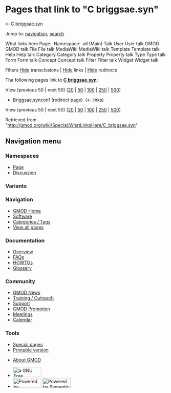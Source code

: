 <div id="mw-page-base" class="noprint">

</div>

<div id="mw-head-base" class="noprint">

</div>

<div id="content" class="mw-body" role="main">

<span id="top"></span>

<div id="mw-js-message" style="display:none;">

</div>



# <span dir="auto">Pages that link to "C briggsae.syn"</span>

<div id="bodyContent">

<div id="contentSub">

← [C briggsae.syn](/wiki/C_briggsae.syn "C briggsae.syn")

</div>

<div id="jump-to-nav" class="mw-jump">

Jump to: [navigation](#mw-navigation), [search](#p-search)

</div>

<div id="mw-content-text">

What links here Page:  Namespace:  all (Main) Talk User User talk GMOD
GMOD talk File File talk MediaWiki MediaWiki talk Template Template talk
Help Help talk Category Category talk Property Property talk Type Type
talk Form Form talk Concept Concept talk Filter Filter talk Widget
Widget talk

Filters
[Hide](/mediawiki/index.php?title=Special:WhatLinksHere/C_briggsae.syn&hidetrans=1 "Special:WhatLinksHere/C briggsae.syn")
transclusions \|
[Hide](/mediawiki/index.php?title=Special:WhatLinksHere/C_briggsae.syn&hidelinks=1 "Special:WhatLinksHere/C briggsae.syn")
links \|
[Hide](/mediawiki/index.php?title=Special:WhatLinksHere/C_briggsae.syn&hideredirs=1 "Special:WhatLinksHere/C briggsae.syn")
redirects

The following pages link to **[C
briggsae.syn](/wiki/C_briggsae.syn "C briggsae.syn")**:

View (previous 50 \| next 50)
([20](/mediawiki/index.php?title=Special:WhatLinksHere/C_briggsae.syn&limit=20 "Special:WhatLinksHere/C briggsae.syn")
\|
[50](/mediawiki/index.php?title=Special:WhatLinksHere/C_briggsae.syn&limit=50 "Special:WhatLinksHere/C briggsae.syn")
\|
[100](/mediawiki/index.php?title=Special:WhatLinksHere/C_briggsae.syn&limit=100 "Special:WhatLinksHere/C briggsae.syn")
\|
[250](/mediawiki/index.php?title=Special:WhatLinksHere/C_briggsae.syn&limit=250 "Special:WhatLinksHere/C briggsae.syn")
\|
[500](/mediawiki/index.php?title=Special:WhatLinksHere/C_briggsae.syn&limit=500 "Special:WhatLinksHere/C briggsae.syn"))

- [Briggsae.synconf](/mediawiki/index.php?title=Briggsae.synconf&redirect=no "Briggsae.synconf")
  (redirect page) ‎ <span class="mw-whatlinkshere-tools">([←
  links](/mediawiki/index.php?title=Special:WhatLinksHere&target=Briggsae.synconf "Special:WhatLinksHere"))</span>

View (previous 50 \| next 50)
([20](/mediawiki/index.php?title=Special:WhatLinksHere/C_briggsae.syn&limit=20 "Special:WhatLinksHere/C briggsae.syn")
\|
[50](/mediawiki/index.php?title=Special:WhatLinksHere/C_briggsae.syn&limit=50 "Special:WhatLinksHere/C briggsae.syn")
\|
[100](/mediawiki/index.php?title=Special:WhatLinksHere/C_briggsae.syn&limit=100 "Special:WhatLinksHere/C briggsae.syn")
\|
[250](/mediawiki/index.php?title=Special:WhatLinksHere/C_briggsae.syn&limit=250 "Special:WhatLinksHere/C briggsae.syn")
\|
[500](/mediawiki/index.php?title=Special:WhatLinksHere/C_briggsae.syn&limit=500 "Special:WhatLinksHere/C briggsae.syn"))

</div>

<div class="printfooter">

Retrieved from
"<http://gmod.org/wiki/Special:WhatLinksHere/C_briggsae.syn>"

</div>

<div id="catlinks" class="catlinks catlinks-allhidden">

</div>

<div class="visualClear">

</div>

</div>

</div>

<div id="mw-navigation">

## Navigation menu

<div id="mw-head">



<div id="left-navigation">

<div id="p-namespaces" class="vectorTabs" role="navigation"
aria-labelledby="p-namespaces-label">

### Namespaces

- <span id="ca-nstab-main"><a href="/wiki/C_briggsae.syn" accesskey="c"
  title="View the content page [c]">Page</a></span>
- <span id="ca-talk"><a
  href="/mediawiki/index.php?title=Talk:C_briggsae.syn&amp;action=edit&amp;redlink=1"
  accesskey="t"
  title="Discussion about the content page [t]">Discussion</a></span>

</div>

<div id="p-variants" class="vectorMenu emptyPortlet" role="navigation"
aria-labelledby="p-variants-label">

### 

### Variants[](#)

<div class="menu">

</div>

</div>

</div>

<div id="right-navigation">





</div>



</div>

</div>

</div>

<div id="mw-panel">

<div id="p-logo" role="banner">

<a href="/wiki/Main_Page"
style="background-image: url(http://gmod.org/images/GMOD-cogs.png);"
title="Visit the main page"></a>

</div>

<div id="p-Navigation" class="portal" role="navigation"
aria-labelledby="p-Navigation-label">

### Navigation

<div class="body">

- <span id="n-GMOD-Home">[GMOD Home](/wiki/Main_Page)</span>
- <span id="n-Software">[Software](/wiki/GMOD_Components)</span>
- <span id="n-Categories-.2F-Tags">[Categories /
  Tags](/wiki/Categories)</span>
- <span id="n-View-all-pages">[View all
  pages](/wiki/Special:AllPages)</span>

</div>

</div>

<div id="p-Documentation" class="portal" role="navigation"
aria-labelledby="p-Documentation-label">

### Documentation

<div class="body">

- <span id="n-Overview">[Overview](/wiki/Overview)</span>
- <span id="n-FAQs">[FAQs](/wiki/Category:FAQ)</span>
- <span id="n-HOWTOs">[HOWTOs](/wiki/Category:HOWTO)</span>
- <span id="n-Glossary">[Glossary](/wiki/Glossary)</span>

</div>

</div>

<div id="p-Community" class="portal" role="navigation"
aria-labelledby="p-Community-label">

### Community

<div class="body">

- <span id="n-GMOD-News">[GMOD News](/wiki/GMOD_News)</span>
- <span id="n-Training-.2F-Outreach">[Training /
  Outreach](/wiki/Training_and_Outreach)</span>
- <span id="n-Support">[Support](/wiki/Support)</span>
- <span id="n-GMOD-Promotion">[GMOD
  Promotion](/wiki/GMOD_Promotion)</span>
- <span id="n-Meetings">[Meetings](/wiki/Meetings)</span>
- <span id="n-Calendar">[Calendar](/wiki/Calendar)</span>

</div>

</div>

<div id="p-tb" class="portal" role="navigation"
aria-labelledby="p-tb-label">

### Tools

<div class="body">

- <span id="t-specialpages"><a href="/wiki/Special:SpecialPages" accesskey="q"
  title="A list of all special pages [q]">Special pages</a></span>
- <span id="t-print"><a
  href="/mediawiki/index.php?title=Special:WhatLinksHere/C_briggsae.syn&amp;printable=yes"
  rel="alternate" accesskey="p"
  title="Printable version of this page [p]">Printable version</a></span>

</div>

</div>

</div>

</div>

<div id="footer" role="contentinfo">

- <span id="footer-places-about">[About
  GMOD](/wiki/GMOD:About "GMOD:About")</span>

<!-- -->

- <span id="footer-copyrightico">[<img src="http://www.gnu.org/graphics/gfdl-logo-small.png" width="88"
  height="31" alt="a GNU Free Documentation License" />](http://www.gnu.org/licenses/fdl-1.3.html)</span>
- <span id="footer-poweredbyico">[<img src="/mediawiki/skins/common/images/poweredby_mediawiki_88x31.png"
  width="88" height="31" alt="Powered by MediaWiki" />](//www.mediawiki.org/)
  [<img
  src="/mediawiki/extensions/SemanticMediaWiki/includes/../resources/images/smw_button.png"
  width="88" height="31" alt="Powered by Semantic MediaWiki" />](https://www.semantic-mediawiki.org/wiki/Semantic_MediaWiki)</span>

<div style="clear:both">

</div>

</div>
